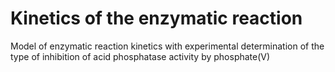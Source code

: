 # Kinetics of the enzymatic reaction
Model of enzymatic reaction kinetics with experimental determination of the type of inhibition of acid phosphatase activity by phosphate(V)
